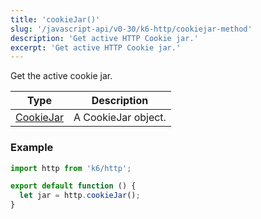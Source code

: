 ```yaml
---
title: 'cookieJar()'
slug: '/javascript-api/v0-30/k6-http/cookiejar-method'
description: 'Get active HTTP Cookie jar.'
excerpt: 'Get active HTTP Cookie jar.'
---
```


Get the active cookie jar.

| Type                                           | Description         |
| ---------------------------------------------- | ------------------- |
| [CookieJar](/javascript-api/k6-http/cookiejar) | A CookieJar object. |

### Example

<CodeGroup labels={[]}>

```javascript
import http from 'k6/http';

export default function () {
  let jar = http.cookieJar();
}
```

</CodeGroup>
